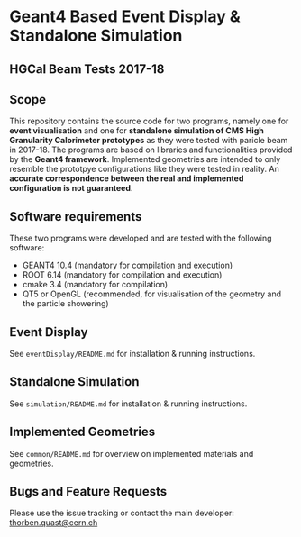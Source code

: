 # Geant4 Based Event Display & Standalone Simulation
## HGCal Beam Tests 2017-18

## Scope
This repository contains the source code for two programs, namely one for **event visualisation** and one for **standalone simulation of CMS High Granularity Calorimeter prototypes** as they were tested with paricle beam in 2017-18. The programs are based on libraries and functionalities provided by the **Geant4 framework**.
Implemented geometries are intended to only resemble the prototpye configurations like they were tested in reality. An **accurate correspondence between the real and implemented configuration is not guaranteed**.

## Software requirements
These two programs were developed and are tested with the following software:

* GEANT4 10.4 (mandatory for compilation and execution)
* ROOT 6.14 (mandatory for compilation and execution)
* cmake 3.4 (mandatory for compilation)
* QT5 or OpenGL (recommended, for visualisation of the geometry and the particle showering)

## Event Display
See ```eventDisplay/README.md``` for installation & running instructions.

## Standalone Simulation
See ```simulation/README.md``` for installation & running instructions.

## Implemented Geometries
See ```common/README.md``` for overview on implemented materials and geometries.

## Bugs and Feature Requests
Please use the issue tracking or contact the main developer: thorben.quast@cern.ch
